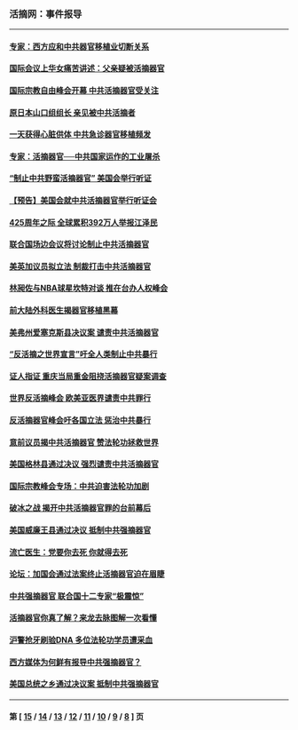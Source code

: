 ### 活摘网：事件报导
---
#### [专家：西方应和中共器官移植业切断关系](../../pages/nf5877/n13772828.md?08170430) 
#### [国际会议上华女痛苦讲述：父亲疑被活摘器官](../../pages/nf5877/n13771583.md?08170430) 
#### [国际宗教自由峰会开幕 中共活摘器官受关注](../../pages/nf5877/n13769995.md?08170430) 
#### [原日本山口组组长 亲见被中共活摘者](../../pages/nf5877/n13767360.md?08170430) 
#### [一天获得心脏供体 中共急诊器官移植频发](../../pages/nf5877/n13764689.md?08170430) 
#### [专家：活摘器官──中共国家运作的工业屠杀](../../pages/nf5877/n13761178.md?08170430) 
#### [“制止中共野蛮活摘器官” 美国会举行听证](../../pages/nf5877/n13735831.md?08170430) 
#### [【预告】美国会就中共活摘器官举行听证会](../../pages/nf5877/n13732843.md?08170430) 
#### [425周年之际 全球累积392万人举报江泽民](../../pages/nf5877/n13719232.md?08170430) 
#### [联合国场边会议将讨论制止中共活摘器官](../../pages/nf5877/n13656361.md?08170430) 
#### [美英加议员拟立法 制裁打击中共活摘器官](../../pages/nf5877/n13430251.md?08170430) 
#### [林昶佐与NBA球星坎特对谈 推在台办人权峰会](../../pages/nf5877/n13414467.md?08170430) 
#### [前大陆外科医生揭器官移植黑幕](../../pages/nf5877/n13401416.md?08170430) 
#### [美弗州爱塞克斯县决议案 谴责中共活摘器官](../../pages/nf5877/n13320919.md?08170430) 
#### [“反活摘之世界宣言”吁全人类制止中共暴行](../../pages/nf5877/n13259730.md?08170430) 
#### [证人指证 重庆当局重金阻挠活摘器官疑案调查](../../pages/nf5877/n13259127.md?08170430) 
#### [世界反活摘峰会 欧美亚医界谴责中共罪行](../../pages/nf5877/n13253550.md?08170430) 
#### [反活摘器官峰会吁各国立法 惩治中共暴行](../../pages/nf5877/n13245052.md?08170430) 
#### [意前议员揭中共活摘器官 赞法轮功拯救世界](../../pages/nf5877/n13203445.md?08170430) 
#### [美国格林县通过决议 强烈谴责中共活摘器官](../../pages/nf5877/n13119367.md?08170430) 
#### [国际宗教峰会专场：中共迫害法轮功加剧](../../pages/nf5877/n13088279.md?08170430) 
#### [破冰之战 揭开中共活摘器官罪的台前幕后](../../pages/nf5877/n13082457.md?08170430) 
#### [美国威廉王县通过决议 抵制中共强摘器官](../../pages/nf5877/n13056521.md?08170430) 
#### [流亡医生：党要你去死 你就得去死](../../pages/nf5877/n13052835.md?08170430) 
#### [论坛：加国会通过法案终止活摘器官迫在眉睫](../../pages/nf5877/n13029839.md?08170430) 
#### [中共强摘器官 联合国十二专家“极震惊”](../../pages/nf5877/n13024313.md?08170430) 
#### [活摘器官你真了解？来龙去脉图解一次看懂](../../pages/nf5877/n13013820.md?08170430) 
#### [沪警抢牙刷验DNA 多位法轮功学员遭采血](../../pages/nf5877/n12969218.md?08170430) 
#### [西方媒体为何鲜有报导中共强摘器官？](../../pages/nf5877/n12932034.md?08170430) 
#### [美国总统之乡通过决议案 抵制中共强摘器官](../../pages/nf5877/n12908242.md?08170430) 

---
#### 第 [ [15](./15.md?08170430) / [14](./14.md?08170430) / [13](./13.md?08170430) / [12](./12.md?08170430) / [11](./11.md?08170430) / [10](./10.md?08170430) / [9](./9.md?08170430) / [8](./8.md?08170430) ] 页
